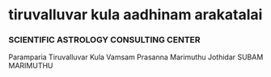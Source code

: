 # tiruvalluvar kula aadhinam arakatalai
<html>
  <body>
    <h3>SCIENTIFIC ASTROLOGY CONSULTING CENTER</H3>
    <P>Paramparia Tiruvalluvar Kula Vamsam Prasanna Marimuthu Jothidar SUBAM MARIMUTHU</P>
  </body>
  </html>
